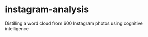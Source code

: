 # instagram-analysis
Distilling a word cloud from 600 Instagram photos using cognitive intelligence
